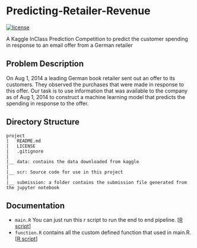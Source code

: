 # Predicting-Retailer-Revenue
[![license](https://img.shields.io/github/license/mashape/apistatus.svg)](https://github.com/johnnychiuchiu/Machine-Learning/blob/master/LICENSE)

A Kaggle InClass Prediction Competition to predict the customer spending in response to an email offer from a German retailer

## Problem Description
On Aug 1, 2014 a leading German book retailer sent out an offer to its customers. They observed the purchases that were made in response to this offer. Our task is to use information that was available to the company as of Aug 1, 2014 to construct a machine learning model that predicts the spending in response to the offer.

## Directory Structure

```
project
|   README.md
|   LICENSE
|   .gitignore
|
|__ data: contains the data downloaded from kaggle
|
|__ scr: Source code for use in this project
|
|__ submission: a folder contains the submission file generated from the jupyter notebook
```

## Documentation
* `main.R` You can just run this r script to run the end to end pipeline. [[R script](https://github.com/johnnychiuchiu/Predicting-Retailer-Revenue/blob/master/src/main.R)]
* `function.R` contains all the custom defined function that used in main.R. [[R script](https://github.com/johnnychiuchiu/Predicting-Retailer-Revenue/blob/master/src/function.R)]

